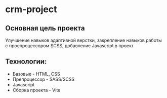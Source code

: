 # crm-project

## Основная цель проекта
Улучшение навыков адаптивной верстки, закрепление навыков работы с проепроцессором SCSS, добавление Javascript в проект

## Технологии:
* Базовые - HTML, CSS
* Препроцессор - SASS/SCSS
* Javascript
* Сборка проекта -  Vite


